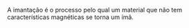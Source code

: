 A imantação é o processo pelo qual um material que não tem características magnéticas se torna um ímã.